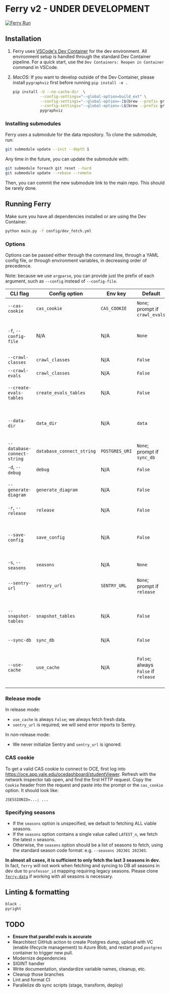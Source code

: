 # Ferry v2 - **UNDER DEVELOPMENT**

[![Ferry Run](https://github.com/coursetable/ferry/actions/workflows/ferry.yml/badge.svg)](https://github.com/coursetable/ferry/actions/workflows/ferry.yml)

## Installation

1. Ferry uses [VSCode's Dev Container](https://code.visualstudio.com/docs/devcontainers/containers) for the dev environment. All environment setup is handled through the standard Dev Container pipeline. For a quick start, use the `Dev Containers: Reopen in Container` command in VSCode.

1. _MacOS_: If you want to develop outside of the Dev Container, please install `pygraphviz` first before running `pip install -e .`

   ```sh
   pip install -U --no-cache-dir  \
               --config-settings="--global-option=build_ext" \
               --config-settings="--global-option=-I$(brew --prefix graphviz)/include/" \
               --config-settings="--global-option=-L$(brew --prefix graphviz)/lib/" \
               pygraphviz
   ```

### Installing submodules

Ferry uses a submodule for the data repository. To clone the submodule, run:

```sh
git submodule update --init --depth 1
```

Any time in the future, you can update the submodule with:

```sh
git submodule foreach git reset --hard
git submodule update --rebase --remote
```

Then, you can commit the new submodule link to the main repo. This should be rarely done.

## Running Ferry

Make sure you have all dependencies installed or are using the Dev Container.

```sh
python main.py -f config/dev_fetch.yml
```

### Options

Options can be passed either through the command line, through a YAML config file, or through environment variables, in decreasing order of precedence.

Note: because we use `argparse`, you can provide just the prefix of each argument, such as `--config` instead of `--config-file`.

| CLI flag                    | Config option             | Env key        | Default                              | Description                                                                                           |
| --------------------------- | ------------------------- | -------------- | ------------------------------------ | ----------------------------------------------------------------------------------------------------- |
| `--cas-cookie`              | `cas_cookie`              | `CAS_COOKIE`   | `None`; prompt if `crawl_evals`      | Only used for fetching evals; see below                                                               |
| `-f`, `--config-file`       | N/A                       | N/A            | `None`                               | Path to YAML config file, relative to PWD; if unspecified, all options are read from command          |
| `--crawl-classes`           | `crawl_classes`           | N/A            | `False`                              | Run the class crawler                                                                                 |
| `--crawl-evals`             | `crawl_classes`           | N/A            | `False`                              | Run the eval crawler                                                                                  |
| `--create-evals-tables`     | `create_evals_tables`     | N/A            | `False`                              | Regenerate evals CSV files using the cached crawler results.                                          |
| `--data-dir`                | `data_dir`                | N/A            | `data`                               | Directory to load/store parsed data. This is usually where the `ferry-data` is cloned.                |
| `--database-connect-string` | `database_connect_string` | `POSTGRES_URI` | `None`; prompt if `sync_db`          | Postgres connection string; for dev, see `dev_sync_db.yml`                                            |
| `-d`, `--debug`             | `debug`                   | N/A            | `False`                              | Enable debug logging                                                                                  |
| `--generate-diagram`        | `generate_diagram`        | N/A            | `False`                              | Generate a DB visualization diagram to `docs/db_diagram.pdf`                                          |
| `-r`, `--release`           | `release`                 | N/A            | `False`                              | Run in release mode; see below                                                                        |
| `--save-config`             | `save_config`             | N/A            | `False`                              | Save the parsed config options to `config_file`; does nothing if `config_file` is unspecified.        |
| `-s`, `--seasons`           | `seasons`                 | N/A            | `None`                               | A list of seasons to fetch; see below                                                                 |
| `--sentry-url`              | `sentry_url`              | `SENTRY_URL`   | `None`; prompt if `release`          | Sentry URL for error reporting; required in release mode, ignored in dev mode                         |
| `--snapshot-tables`         | `snapshot_tables`         | N/A            | `False`                              | Generate CSV files capturing data that would be written to DB. Only has an effect if `sync_db`.       |
| `--sync-db`                 | `sync_db`                 | N/A            | `False`                              | Sync the parsed data to the database                                                                  |
| `--use-cache`               | `use_cache`               | N/A            | `False`; always `False` if `release` | Use cached data instead of fetching fresh data. Even if not using cache, cache will still be updated. |

### Release mode

In release mode:

- `use_cache` is always `False`; we always fetch fresh data.
- `sentry_url` is required; we will send error reports to Sentry.

In non-release mode:

- We never initialize Sentry and `sentry_url` is ignored.

### CAS cookie

To get a valid CAS cookie to connect to OCE, first log into https://oce.app.yale.edu/ocedashboard/studentViewer. Refresh with the network inspector tab open, and find the first HTTP request. Copy the `Cookie` header from the request and paste into the prompt or the `cas_cookie` option. It should look like:

```plain
JSESSIONID=...; ...
```

### Specifying seasons

- If the `seasons` option is unspecified, we default to fetching ALL viable seasons.
- If the `seasons` option contains a single value called `LATEST_n`, we fetch the latest `n` seasons.
- Otherwise, the `seasons` option should be a list of seasons to fetch, using the standard season code format: e.g. `--seasons 202301 202303`.

**In almost all cases, it is sufficient to only fetch the last 3 seasons in dev.** In fact, `ferry` will not work when fetching and syncing to DB all seasons in dev due to `professor_id` mapping requiring legacy seasons. Please clone [`ferry-data`](https://github.com/coursetable/ferry-data) if working with all seasons is necessary.

## Linting & formatting

```sh
black .
pyright
```

## TODO

- **Ensure that parallel evals is accurate**
- Rearchitect GitHub action to create Postgres dump, upload with VC (enable lifecycle management) to Azure Blob, and restart prod `postgres` container to trigger new pull.
- Modernize dependencies
- SIGINT handler
- Write documentation, standardize variable names, cleanup, etc.
- Cleanup those branches
- Lint and format CI
- Parallelize db sync scripts (stage, transform, deploy)
